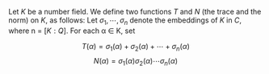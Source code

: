 Let $K$ be a number field. We define two functions $T$ and $N$ (the trace and the norm) on $K$, as follows: Let $\sigma_{1},\cdots,\sigma_{n}$ denote the embeddings of $K$ in $C$, where n = $[K : Q]$. For each α ∈ K, set

$$
T(\alpha)=\sigma_1(\alpha)+\sigma_2(\alpha)+\cdots+\sigma_n(\alpha)
$$
$$
N(\alpha)=\sigma_1(\alpha)\sigma_2(\alpha)\cdots\sigma_n(\alpha)
$$